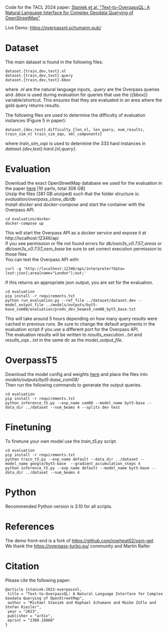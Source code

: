 Code for the TACL 2024 paper:  [Staniek et al, "Text-to-OverpassQL: A Natural Language Interface for Complex Geodata Querying of OpenStreetMap"](https://arxiv.org/pdf/2308.16060.pdf)

Live Demo: https://overpassnl.schumann.pub/ <br>

# Dataset
The main dataset is found in the following files:
```
dataset.{train,dev,test}.nl
dataset.{train,dev,test}.query
dataset.{train,dev,test}.bbox
```

where *.nl* are the natural language inputs, *.query* are the Overpass queries and *.bbox* is used during evaluation for queries that use the {{bbox}} variable/shortcut. This ensures that they are evaluated in an area where the gold query returns results. <br>

The following files are used to determine the difficulty of evaluation instances (Figure 5 in paper):
```
dataset.{dev,test}.difficulty_{len_nl, len_query, num_results, train_sim_nl train_sim_oqo, xml_components}
```

where *train_sim_oqo* is used to determine the 333 hard instances in *dataset.{dev,test}.hard.{nl,query}*.



# Evaluation
Download the exact OpenStreetMap database we used for the evaluation in the paper [here](https://www.cl.uni-heidelberg.de/~rschuman/files/overpassnl/db_dump/) [10 parts, total 306 GB]<br>
Unzip the files (381 GB unziped) such that the folder structure is: *evaluation/overpass_clone_db/db* <br>
Install *docker* and *docker-compose* and start the container with the Overpass API. 

```
cd evaluation/docker
docker-compose up
```

This will start the Overpass API as a docker service and expose it at http://localhost:12346/api <br>
If you see permission or file not found errors for *db/osm3s_v0.7.57_areas* or *db/osm3s_v0.7.57_osm_base* be sure to set correct execution permission to those files <br>
You can test the Overpass API with:
```
curl -g 'http://localhost:12346/api/interpreter?data=[out:json];area[name="London"];out;'
```

If this returns an appropriate json output, you are set for the evaluation.

```
cd evaluation
pip install -r requirements.txt
python run_evaluation.py --ref_file ../dataset/dataset.dev --model_output_file ../models/outputs/byt5-base_com08/evaluation/preds_dev_beams4_com08_byt5_base.txt 
```

This will take around 5 hours depending on how many query results were cached in previous runs. Be sure to change the default arguments in the evaluation script if you use a different port for the Overpass API. <br>
The evaluation results will be written to *results_execution...txt* and *results_oqs...txt* in the same dir as the *model_output_file*.

# OverpassT5
Download the model config and weights [here](https://www.cl.uni-heidelberg.de/~rschuman/files/overpassnl/byt5-base_com08.zip) and place the files into *models/outputs/byt5-base_com08/* <br>
Then run the following commands to generate the output queries.
```
cd evaluation
pip install -r requirements.txt
python inference_t5.py --exp_name com08 --model_name byt5-base --data_dir ../dataset --num_beams 4 --splits dev test 
```


# Finetuning
To finetune your own model use the *train_t5.py* script.
```
cd evaluation
pip install -r requirements.txt
python train_t5.py --exp_name default --data_dir ../dataset --model_name google/byt5-base  --gradient_accumulation_steps 4
python inference_t5.py --exp_name default --model_name byt5-base --data_dir ../dataset --num_beams 4 
```

# Python
Recommended Python version is 3.10 for all scripts.

# References
The demo front-end is a fork of https://github.com/rowheat02/osm-gpt <br>
We thank the https://overpass-turbo.eu/ community and Martin Raifer


# Citation
Please cite the following paper:

```
@article {staniek-2023-overpassnl,
 title = "Text-to-OverpassQL: A Natural Language Interface for Complex Geodata Querying of OpenStreetMap",
 author = "Michael Staniek and Raphael Schumann and Maike Züfle and Stefan Riezler",
 year = "2023",
 publisher = "arXiv",
 eprint = "2308.16060" 
}
```
